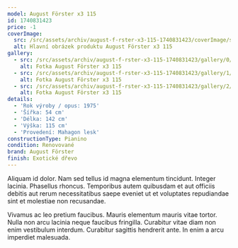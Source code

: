 ```yaml
---
model: August Förster x3 115
id: 1740831423
price: -1
coverImage:
  src: /src/assets/archiv/august-f-rster-x3-115-1740831423/coverImage/src.jpg
  alt: Hlavní obrázek produktu August Förster x3 115
gallery:
  - src: /src/assets/archiv/august-f-rster-x3-115-1740831423/gallery/0/src.jpg
    alt: Fotka August Förster x3 115
  - src: /src/assets/archiv/august-f-rster-x3-115-1740831423/gallery/1/src.jpg
    alt: Fotka August Förster x3 115
  - src: /src/assets/archiv/august-f-rster-x3-115-1740831423/gallery/2/src.jpg
    alt: Fotka August Förster x3 115
details:
  - 'Rok výroby / opus: 1975'
  - 'Šířka: 54 cm'
  - 'Délka: 142 cm'
  - 'Výška: 115 cm'
  - 'Provedení: Mahagon lesk'
constructionType: Pianino
condition: Renovované
brand: August Förster
finish: Exotické dřevo
---
```

Aliquam id dolor. Nam sed tellus id magna elementum tincidunt. Integer lacinia. Phasellus rhoncus. Temporibus autem quibusdam et aut officiis debitis aut rerum necessitatibus saepe eveniet ut et voluptates repudiandae sint et molestiae non recusandae.

Vivamus ac leo pretium faucibus. Mauris elementum mauris vitae tortor. Nulla non arcu lacinia neque faucibus fringilla. Curabitur vitae diam non enim vestibulum interdum. Curabitur sagittis hendrerit ante. In enim a arcu imperdiet malesuada.
